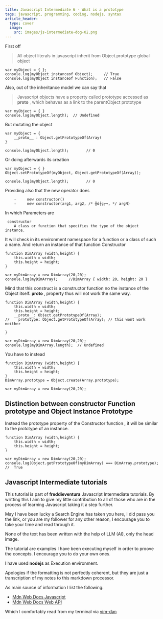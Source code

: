 ```yaml
---
title: Javascript Intermediate 6 - What is a prototype
tags: javascript, programming, coding, nodejs, syntax
article_header:
  type: cover
  image:
    src: images/js-intermediate-dog-02.png
---
```


First off
> All object literals in javascript inherit from Object.prototype global object


```
var myObject = { };
console.log(myObject instanceof Object);     // True
console.log(myObject instanceof Function);   // False
```

Also, out of the inheritance model we can say that 
> Javascript objects have a property called prototype accessed as __proto__ , which behaves as a link to the parentObject prototype


```
var myObject = { }
console.log(myObject.length);  // Undefined
```

But mutating the object

```
var myObject = {
    __proto__ : Object.getPrototypeOf(Array)
}

console.log(myObject.length);        // 0
```

Or doing afterwards its creation


```
var myObject = { }
Object.setPrototypeOf(myObject, Object.getPrototypeOf(Array));

console.log(myObject.length);        // 0
```

Providing also that the new operator does
```
    -     new constructor() 
    -     new constructor(arg1, arg2, /* ╬ô├ç┬¬, */ argN) 
```

In which Parameters are
```
 constructor 
    A class or function that specifies the type of the object instance. 
```

It will check in its environment namespace for a function or a class of such a name. And return an instance of that function Constructor


```
function DimArray (width,height) {
    this.width = width;
    this.height = height;
}

var myDimArray = new DimArray(20,20);
console.log(myDimArray);     //DimArray { width: 20, height: 20 }
```

Mind that this construct is a constructor function no the instance of the Object itself.
__proto__ , property thus will not work the same way.


```
function DimArray (width,height) {
    this.width = width;
    this.height = height;
    __proto__: Object.getPrototypeOf(Array);
//    prototype: Object.getPrototypeOf(Array); // this wont work neither

}

var myDimArray = new DimArray(20,20);
console.log(myDimArray.length);  // Undefined
```

You have to instead


```
function DimArray (width,height) {
    this.width = width;
    this.height = height;
}
DimArray.prototype = Object.create(Array.prototype);

var myDimArray = new DimArray(20,20);
```

## Distinction between constructor Function prototype and Object Instance Prototype

Instead the prototype property of the Constructor function , it will be similar to the prototype of an instance.


```
function DimArray (width,height) {
    this.width = width;
    this.height = height;
}

var myDimArray = new DimArray(20,20);
console.log(Object.getPrototypeOf(myDimArray) === DimArray.prototype);  //  True
```


## Javascript Intermediate tutorials

This tutorial is part of **freddieventura** Javascript Intermediate tutorials.
By writting this I aim to give my little contribution to all of those who are in the process of learning Javascript taking it a step further.

May I have been lucky a Search Engine has taken you here, I did pass you the link, or you are my follower for any other reason, I encourage you to take your time and read through it.

None of the text has been written with the help of LLM (AI), only the head image.

The tutorial are examples I have been executing myself in order to proove the concepts.
I encourage you to do your own ones. 

I have used **nodejs** as Execution environment.


Apologies if the formatting is not perfectly coherent, but they are just a transcription of my notes to this markdown processor. 

As main source of information I list the following.
 - [Mdn Web Docs Javascript](https://developer.mozilla.org/en-US/docs/Web/JavaScript)
 - [Mdn Web Docs Web API](https://developer.mozilla.org/en-US/docs/Web/API)

Which I comfortably read from my terminal via [vim-dan](https://github.com/freddieventura/vim-dan)
